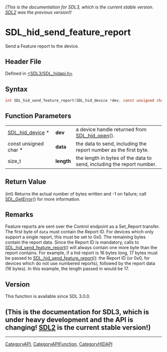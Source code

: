 ###### (This is the documentation for SDL3, which is the current stable version. [SDL2](https://wiki.libsdl.org/SDL2/) was the previous version!)
# SDL_hid_send_feature_report

Send a Feature report to the device.

## Header File

Defined in [<SDL3/SDL_hidapi.h>](https://github.com/libsdl-org/SDL/blob/main/include/SDL3/SDL_hidapi.h)

## Syntax

```c
int SDL_hid_send_feature_report(SDL_hid_device *dev, const unsigned char *data, size_t length);
```

## Function Parameters

|                                    |            |                                                                       |
| ---------------------------------- | ---------- | --------------------------------------------------------------------- |
| [SDL_hid_device](SDL_hid_device) * | **dev**    | a device handle returned from [SDL_hid_open](SDL_hid_open)().         |
| const unsigned char *              | **data**   | the data to send, including the report number as the first byte.      |
| size_t                             | **length** | the length in bytes of the data to send, including the report number. |

## Return Value

(int) Returns the actual number of bytes written and -1 on failure; call
[SDL_GetError](SDL_GetError)() for more information.

## Remarks

Feature reports are sent over the Control endpoint as a Set_Report
transfer. The first byte of `data` must contain the Report ID. For devices
which only support a single report, this must be set to 0x0. The remaining
bytes contain the report data. Since the Report ID is mandatory, calls to
[SDL_hid_send_feature_report](SDL_hid_send_feature_report)() will always
contain one more byte than the report contains. For example, if a hid
report is 16 bytes long, 17 bytes must be passed to
[SDL_hid_send_feature_report](SDL_hid_send_feature_report)(): the Report ID
(or 0x0, for devices which do not use numbered reports), followed by the
report data (16 bytes). In this example, the length passed in would be 17.

## Version

This function is available since SDL 3.0.0.

## (This is the documentation for SDL3, which is under heavy development and the API is changing! [SDL2](https://wiki.libsdl.org/SDL2/) is the current stable version!)



----
[CategoryAPI](CategoryAPI), [CategoryAPIFunction](CategoryAPIFunction), [CategoryHIDAPI](CategoryHIDAPI)


